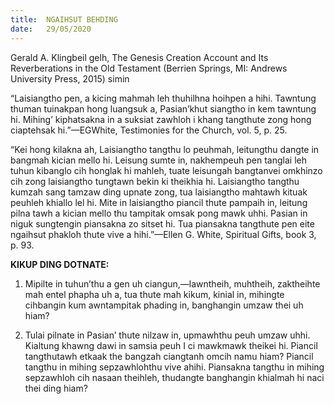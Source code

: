 ```yaml
---
title:  NGAIHSUT BEHDING
date:   29/05/2020
---
```


Gerald A. Klingbeil gelh, The Genesis Creation Account and Its Reverberations in the Old Testament (Berrien Springs, MI: Andrews University Press, 2015) simin

“Laisiangtho pen, a kicing mahmah leh thuhilhna hoihpen a hihi. Tawntung thuman tuinakpan hong luangsuk a, Pasian’khut siangtho in kem tawntung hi. Mihing’ kiphatsakna in a suksiat zawhloh i khang tangthute zong hong ciaptehsak hi.”—EGWhite, Testimonies for the Church, vol. 5, p. 25.

“Kei hong kilakna ah, Laisiangtho tangthu lo peuhmah, leitungthu dangte in bangmah kician mello hi. Leisung sumte in, nakhempeuh pen tanglai leh tuhun kibanglo cih honglak hi mahleh, tuate leisungah bangtanvei omkhinzo cih zong laisiangtho tungtawn bekin ki theikhia hi. Laisiangtho tangthu kumzah sang tamzaw ding upnate zong, tua laisiangtho mahtawh kituak peuhleh khiallo lel hi. Mite in laisiangtho piancil thute pampaih in, leitung pilna tawh a kician mello thu tampitak omsak pong mawk uhhi. Pasian in niguk sungtengin piansakna zo sitset hi. Tua piansakna tangthute pen eite ngaihsut phakloh thute vive a hihi.”—Ellen G. White, Spiritual Gifts, book 3, p. 93.

**KIKUP DING DOTNATE:**

1. Mipilte in tuhun’thu a gen uh ciangun,—lawntheih, muhtheih, zaktheihte mah entel phapha uh a, tua thute mah kikum, kinial in, mihingte cihbangin kum awntampitak phading in, banghangin umzaw thei uh hiam?

2. Tulai pilnate in Pasian’ thute nilzaw in, upmawhthu peuh umzaw uhhi. Kialtung khawng dawi in samsia peuh I ci mawkmawk theikei hi. Piancil tangthutawh etkaak the bangzah ciangtanh omcih namu hiam? Piancil tangthu in mihing sepzawhlohthu vive ahihi. Piansakna tangthu in mihing sepzawhloh cih nasaan theihleh, thudangte banghangin khialmah hi naci thei ding hiam?